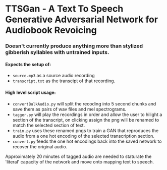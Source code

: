 # TTSGan - A Text To Speech Generative Adversarial Network for Audiobook Revoicing

### Doesn't currently produce anything more than stylized gibberish syllables with untrained inputs.

#### Expects the setup of:
- `source.mp3` as a source audio recording 
- `transcript.txt` as the transcipt of that recording.

#### High level script usage:
- `convertBulkAudio.py` will split the recoding into 5 second chunks and save them as pairs of wav files and mel spectrograms.
- `tagger.py` will play the recordings in order and allow the user to hilight a section of the transcript, on clicking assign the png will be renamed to match the selected section of text.
- `train.py` uses these renamed pngs to train a GAN that reproduces the audio from a one hot encoding of the selected transcription section.
- `convert.py` feeds the one hot encodings back into the saved network to recover the original audio.

Approximately 20 minutes of tagged audio are needed to staturate the 'literal' capacity of the network and move onto mapping text to speech.
